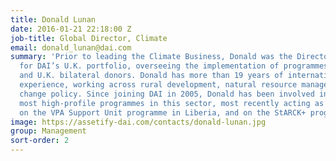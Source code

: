 ```yaml
---
title: Donald Lunan
date: 2016-01-21 22:18:00 Z
job-title: Global Director, Climate
email: donald_lunan@dai.com
summary: 'Prior to leading the Climate Business, Donald was the Director of Delivery
  for DAI’s U.K. portfolio, overseeing the implementation of programmes with multilateral
  and U.K. bilateral donors. Donald has more than 19 years of international development
  experience, working across rural development, natural resource management, and climate
  change policy. Since joining DAI in 2005, Donald has been involved in some of our
  most high-profile programmes in this sector, most recently acting as technical director
  on the VPA Support Unit programme in Liberia, and on the StARCK+ programme in Kenya. '
image: https://assetify-dai.com/contacts/donald-lunan.jpg
group: Management
sort-order: 2
---
```


